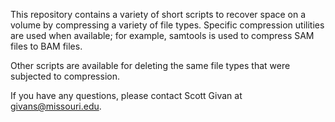 This repository contains a variety of short scripts to recover space on a volume by compressing a variety of file types. Specific compression
utilities are used when available; for example, samtools is used to compress SAM files to BAM files.

Other scripts are available for deleting the same file types that were subjected to compression.

If you have any questions, please contact Scott Givan at givans@missouri.edu.

